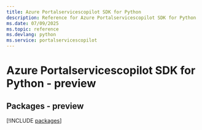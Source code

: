 ```yaml
---
title: Azure Portalservicescopilot SDK for Python
description: Reference for Azure Portalservicescopilot SDK for Python
ms.date: 07/09/2025
ms.topic: reference
ms.devlang: python
ms.service: portalservicescopilot
---
```

# Azure Portalservicescopilot SDK for Python - preview
## Packages - preview
[!INCLUDE [packages](portalservicescopilot-index.md)]